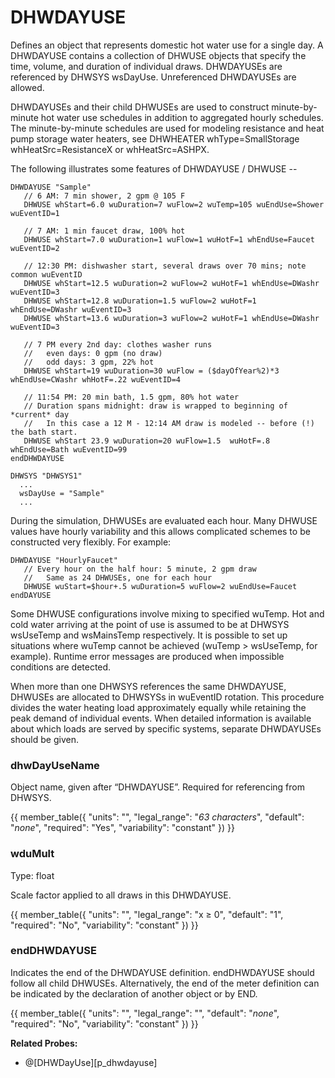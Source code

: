 # DHWDAYUSE

Defines an object that represents domestic hot water use for a single day.  A DHWDAYUSE contains a collection of DHWUSE
objects that specify the time, volume, and duration of individual draws.  DHWDAYUSEs are referenced by DHWSYS wsDayUse.  Unreferenced DHWDAYUSEs are allowed.

DHWDAYUSEs and their child DHWUSEs are used to construct minute-by-minute hot water use schedules in addition to aggregated hourly schedules.  The minute-by-minute schedules are used for modeling resistance and heat pump storage water heaters, see DHWHEATER whType=SmallStorage whHeatSrc=ResistanceX or whHeatSrc=ASHPX.

The following illustrates some features of DHWDAYUSE / DHWUSE --

    DHWDAYUSE "Sample"
       // 6 AM: 7 min shower, 2 gpm @ 105 F
       DHWUSE whStart=6.0 wuDuration=7 wuFlow=2 wuTemp=105 wuEndUse=Shower wuEventID=1

       // 7 AM: 1 min faucet draw, 100% hot
       DHWUSE whStart=7.0 wuDuration=1 wuFlow=1 wuHotF=1 whEndUse=Faucet wuEventID=2

       // 12:30 PM: dishwasher start, several draws over 70 mins; note common wuEventID
       DHWUSE whStart=12.5 wuDuration=2 wuFlow=2 wuHotF=1 whEndUse=DWashr wuEventID=3
       DHWUSE whStart=12.8 wuDuration=1.5 wuFlow=2 wuHotF=1 whEndUse=DWashr wuEventID=3
       DHWUSE whStart=13.6 wuDuration=3 wuFlow=2 wuHotF=1 whEndUse=DWashr wuEventID=3

       // 7 PM every 2nd day: clothes washer runs
       //   even days: 0 gpm (no draw)
       //   odd days: 3 gpm, 22% hot
       DHWUSE whStart=19 wuDuration=30 wuFlow = ($dayOfYear%2)*3 whEndUse=CWashr whHotF=.22 wuEventID=4

       // 11:54 PM: 20 min bath, 1.5 gpm, 80% hot water
       // Duration spans midnight: draw is wrapped to beginning of *current* day
       //   In this case a 12 M - 12:14 AM draw is modeled -- before (!) the bath start.
       DHWUSE whStart 23.9 wuDuration=20 wuFlow=1.5  wuHotF=.8 whEndUse=Bath wuEventID=99
    endDHWDAYUSE

    DHWSYS "DHWSYS1"
      ...
      wsDayUse = "Sample"
      ...

During the simulation, DHWUSEs are evaluated each hour.  Many DHWUSE values have hourly variability and this allows complicated schemes to be constructed very flexibly.  For example:

    DHWDAYUSE "HourlyFaucet"
       // Every hour on the half hour: 5 minute, 2 gpm draw
       //   Same as 24 DHWUSEs, one for each hour
       DHWUSE wuStart=$hour+.5 wuDuration=5 wuFlow=2 wuEndUse=Faucet
    endDAYUSE

Some DHWUSE configurations involve mixing to specified wuTemp.  Hot and cold water arriving at the point of use is assumed to be at DHWSYS wsUseTemp and wsMainsTemp respectively.  It is possible to set up situations where wuTemp cannot be achieved (wuTemp > wsUseTemp, for example).  Runtime error messages are produced when impossible conditions are detected.

When more than one DHWSYS references the same DHWDAYUSE, DHWUSEs are allocated to DHWSYSs in wuEventID rotation.  This procedure divides the water heating load approximately equally while retaining the peak demand of individual events.  When detailed information is available about which loads are served by specific systems, separate DHWDAYUSEs should be given.


### dhwDayUseName

Object name, given after “DHWDAYUSE”.  Required for referencing from DHWSYS.

{{
  member_table({
    "units": "",
    "legal_range": "*63 characters*", 
    "default": "*none*",
    "required": "Yes",
    "variability": "constant" 
  })
}}

### wduMult

Type: float

Scale factor applied to all draws in this DHWDAYUSE.

{{
  member_table({
    "units": "",
    "legal_range": "x ≥ 0", 
    "default": "1",
    "required": "No",
    "variability": "constant" 
  })
}}

### endDHWDAYUSE

Indicates the end of the DHWDAYUSE definition.  endDHWDAYUSE should follow all child DHWUSEs.  Alternatively, the end of the meter definition can be indicated by the declaration of another object or by END.

{{
  member_table({
    "units": "",
    "legal_range": "", 
    "default": "*none*",
    "required": "No",
    "variability": "constant" 
  })
}}

**Related Probes:**

- @[DHWDayUse][p_dhwdayuse]
